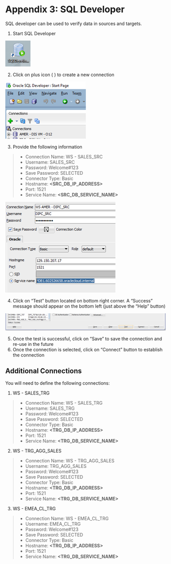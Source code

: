 # Appendix 3: SQL Developer

SQL developer can be used to verify data in sources and targets.
1.	Start SQL Developer

![](images/Ap3/imageAp3_10.png)

2.	Click on plus icon ( ) to create a new connection

![](images/Ap3/imageAp3_20.png)

3.	Provide the following information
>    - Connection Name: WS - SALES_SRC
>    - Username: SALES_SRC
>    - Password: Welcome#123
>    - Save Password: SELECTED
>    - Connector Type: Basic
>    - Hostname: **<SRC_DB_IP_ADDRESS>**
>    - Port: 1521
>    - Service Name: **<SRC_DB_SERVICE_NAME>**

![](images/Ap3/imageAp3_30.png)

4.	Click on “Test” button located on bottom right corner. A “Success” message should appear on the bottom left (just above the “Help” button)

![](images/Ap3/imageAp3_40.png)

5.	Once the test is successful, click on “Save” to save the connection and re-use in the future
6.	Once the connection is selected, click on “Connect” button to establish the connection

## Additional Connections
You will need to define the following connections:
1. WS - SALES_TRG
>    - Connection Name: WS - SALES_TRG
>    - Username: SALES_TRG 
>    - Password: Welcome#123
>    - Save Password: SELECTED
>    - Connector Type: Basic
>    - Hostname: **<TRG_DB_IP_ADDRESS>**
>    - Port: 1521
>    - Service Name: **<TRG_DB_SERVICE_NAME>**


2. WS - TRG_AGG_SALES
>   - Connection Name: WS - TRG_AGG_SALES
>   - Username: TRG_AGG_SALES
>   - Password: Welcome#123
>   - Save Password: SELECTED
>   - Connector Type: Basic
>   - Hostname: **<TRG_DB_IP_ADDRESS>**
>   - Port: 1521
>   - Service Name: **<TRG_DB_SERVICE_NAME>**


3. WS - EMEA_CL_TRG
>   - Connection Name: WS - EMEA_CL_TRG
>   - Username: EMEA_CL_TRG
>   - Password: Welcome#123
>   - Save Password: SELECTED
>   - Connector Type: Basic
>   - Hostname: **<TRG_DB_IP_ADDRESS>**
>   - Port: 1521
>   - Service Name: **<TRG_DB_SERVICE_NAME>**
